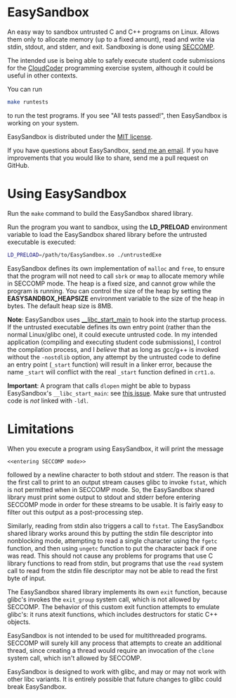 # EasySandbox

An easy way to sandbox untrusted C and C++ programs on Linux.
Allows them only to allocate memory (up to a fixed amount),
read and write via stdin, stdout, and stderr,
and exit.  Sandboxing is done using
[SECCOMP](http://lwn.net/Articles/332974/).

The intended use is being able to safely execute student
code submissions for the [CloudCoder](http://cloudcoder.org)
programming exercise system, although it could be useful in
other contexts.

You can run

```bash
make runtests
```

to run the test programs.  If you see "All tests passed!", then
EasySandbox is working on your system.

EasySandbox is distributed under the [MIT license](http://opensource.org/licenses/MIT).

If you have questions about EasySandbox, [send me an email](mailto:david.hovemeyer@gmail.com).
If you have improvements that you would like to share, send me a pull request on
GitHub.

# Using EasySandbox

Run the `make` command to build the EasySandbox shared library.

Run the program you want to sandbox, using the **LD_PRELOAD** environment
variable to load the EasySandbox shared library before the untrusted executable
is executed:

```bash
LD_PRELOAD=/path/to/EasySandbox.so ./untrustedExe
```

EasySandbox defines its own implementation of `malloc` and `free`, to ensure
that the program will not need to call `sbrk` or `mmap` to allocate memory
while in SECCOMP mode.  The heap is a fixed size, and cannot grow while the
program is running.  You can control the size of the heap by setting
the **EASYSANDBOX_HEAPSIZE** environment variable to the size of the heap
in bytes.  The default heap size is 8MB.

**Note**: EasySandbox uses [__libc_start_main](http://refspecs.linuxbase.org/LSB_3.1.1/LSB-Core-generic/LSB-Core-generic/baselib---libc-start-main-.html)
to hook into the startup process.  If the untrusted executable defines its own entry
point (rather than the normal Linux/glibc one), it could execute untrusted code.
In my intended application (compiling and executing student code
submissions), I control the compilation process, 
and I _believe_ that as long as gcc/g++ is invoked without the `-nostdlib` option,
any attempt by the untrusted code to define an entry point (`_start` function)
will result in a linker error,
because the name `_start` will conflict with the real `_start` function defined in
`crt1.o`.

**Important**: A program that calls `dlopen` might be able to bypass EasySandbox's `__libc_start_main`: see [this issue](https://github.com/daveho/EasySandbox/issues/3).  Make sure that untrusted code is *not* linked with `-ldl`.

# Limitations

When you execute a program using EasySandbox, it will print the message

```text
<<entering SECCOMP mode>>
```

followed by a newline character
to both stdout and stderr.  The reason is that the first call to print
to an output stream causes glibc to invoke `fstat`, which is not permitted
when in SECCOMP mode.  So, the EasySandbox shared library must print some output
to stdout and stderr before entering SECCOMP mode in order for these streams
to be usable.  It is fairly easy to filter out
this output as a post-processing step.

Similarly, reading from stdin also triggers a call to `fstat`.
The EasySandbox shared library works around this by putting the stdin
file descriptor into nonblocking mode, attempting to read a single
character using the `fgetc` function, and then using `ungetc` function
to put the character back if one was read.  This should not cause any
problems for programs that use C library functions to read from stdin,
but programs that use the `read` system call to read from the stdin
file descriptor may not be able to read the first byte of input.

The EasySandbox shared library implements its own `exit` function,
because glibc's invokes the `exit_group` system call, which is not allowed
by SECCOMP.  The behavior of this custom exit function attempts to
emulate glibc's: it runs atexit functions, which includes destructors for
static C++ objects.

EasySandbox is not intended to be used for multithreaded programs.
SECCOMP will surely kill any process that attempts to create an additional
thread, since creating a thread would require an invocation of the `clone`
system call, which isn't allowed by SECCOMP.

EasySandbox is designed to work with glibc, and may or may not
work with other libc variants.  It is entirely possible that future changes
to glibc could break EasySandbox.
